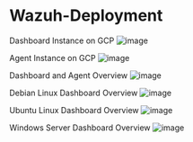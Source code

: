 # Wazuh-Deployment

Dashboard Instance on GCP
![image](https://github.com/user-attachments/assets/ab1b7656-c94c-4d39-8123-e3dbadc403c4)

Agent Instance on GCP
![image](https://github.com/user-attachments/assets/d89dec82-fb50-4fd7-859d-53fd0806aeba)

Dashboard and Agent Overview
![image](https://github.com/user-attachments/assets/5acef8b6-b95f-4bba-bbbd-a88cd145bd13)

Debian Linux Dashboard Overview
![image](https://github.com/user-attachments/assets/e367a5ea-5bb7-47a8-b180-6cbc49272c3b)

Ubuntu Linux Dashboard Overview
![image](https://github.com/user-attachments/assets/0a7beb8d-fda4-4c17-82ce-1718b1410930)


Windows Server Dashboard Overview
![image](https://github.com/user-attachments/assets/cb016f86-cd78-48ef-af80-f9a119dcc837)

